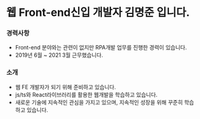 # 웹 Front-end신입 개발자 김명준 입니다.

### 경력사항
- Front-end 분야와는 관련이 없지만 RPA개발 업무를 진행한 경력이 있습니다.
- 2019년 6월 ~ 2021 3월 근무했습니다.

### 소개
- 웹 FE 개발자가 되기 위해 준비하고 있습니다.
- js/ts와 React라이브러리를 활용한 웹개발을 학습하고 있습니다.
- 새로운 기술에 지속적인 관심을 가지고 있으며, 지속적인 성장을 위해 꾸준히 학습하고 있습니다.

<!---
KMJ192/KMJ192 is a ✨ special ✨ repository because its `README.md` (this file) appears on your GitHub profile.
You can click the Preview link to take a look at your changes.
--->
